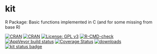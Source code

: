 # kit
R Package: Basic functions implemented in C (and for some missing from base R)

[![CRAN](https://www.r-pkg.org/badges/version-last-release/kit?color=blue)](https://cran.r-project.org/package=kit)
[![CRAN](https://badges.cranchecks.info/flavor/devel/kit.svg)](https://cran.r-project.org/web/checks/check_results_kit.html)
[![License: GPL v3](https://img.shields.io/github/license/2005m/kit)](https://www.gnu.org/licenses/gpl-3.0)
[![R-CMD-check](https://github.com/2005m/kit/workflows/R-CMD-check/badge.svg)](https://github.com/2005m/kit/actions)
[![AppVeyor build status](https://ci.appveyor.com/api/projects/status/github/2005m/kit?branch=master&svg=true)](https://ci.appveyor.com/project/2005m/kit/branch/master)
[![Coverage Status](https://codecov.io/gh/2005m/kit/graph/badge.svg)](https://codecov.io/github/2005m/kit?branch=master)
[![downloads](https://cranlogs.r-pkg.org/badges/kit)](https://www.r-pkg.org/pkg/kit)
[![kit status badge](https://fastverse.r-universe.dev/badges/kit)](https://fastverse.r-universe.dev)
